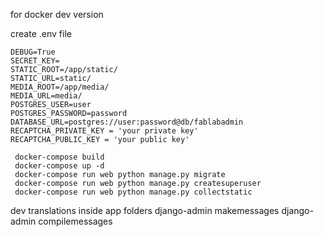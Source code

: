 for docker dev version

create .env file

```
DEBUG=True
SECRET_KEY=
STATIC_ROOT=/app/static/
STATIC_URL=static/
MEDIA_ROOT=/app/media/
MEDIA_URL=media/
POSTGRES_USER=user
POSTGRES_PASSWORD=password
DATABASE_URL=postgres://user:password@db/fablabadmin
RECAPTCHA_PRIVATE_KEY = 'your private key'
RECAPTCHA_PUBLIC_KEY = 'your public key'
``` 

```
 docker-compose build
 docker-compose up -d
 docker-compose run web python manage.py migrate
 docker-compose run web python manage.py createsuperuser
 docker-compose run web python manage.py collectstatic
```

dev translations inside app folders
django-admin makemessages
django-admin compilemessages 